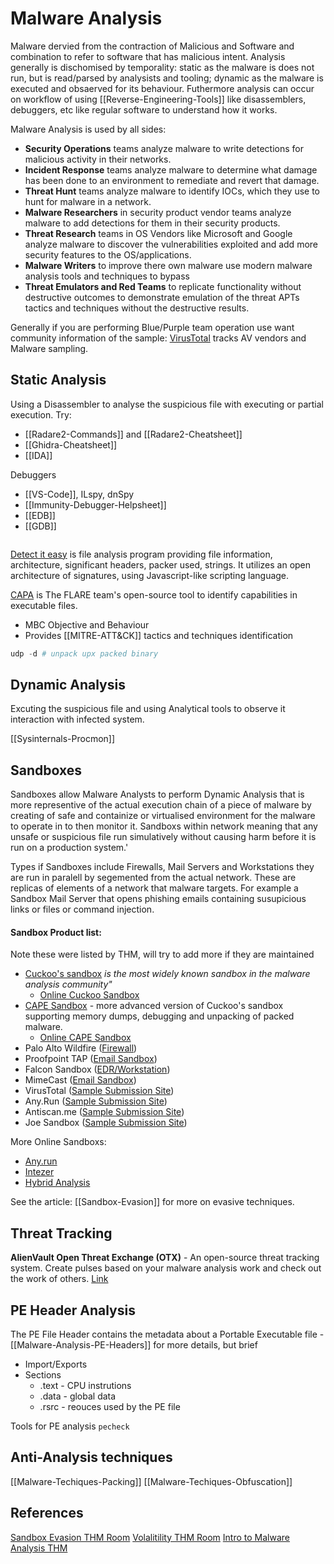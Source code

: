 # Malware Analysis

Malware dervied from the contraction of Malicious and Software and combination to refer to software that has malicious intent. Analysis generally is dischomised by temporality: static as the malware is does not run, but is read/parsed by analysists and tooling; dynamic as the malware is executed and obsaerved for its behaviour. Futhermore analysis can occur on workflow of using [[Reverse-Engineering-Tools]] like disassemblers, debuggers, etc like regular software to understand how it works.

Malware Analysis is used by all sides:

-   **Security Operations** teams analyze malware to write detections for malicious activity in their networks.
-   **Incident Response** teams analyze malware to determine what damage has been done to an environment to remediate and revert that damage.
-   **Threat Hunt** teams analyze malware to identify IOCs, which they use to hunt for malware in a network.
-   **Malware Researchers** in security product vendor teams analyze malware to add detections for them in their security products.
-   **Threat Research** teams in OS Vendors like Microsoft and Google analyze malware to discover the vulnerabilities exploited and add more security features to the OS/applications.
-   **Malware Writers** to improve there own malware use modern malware analysis tools and techniques to bypass 
-   **Threat Emulators and Red Teams** to replicate functionality without destructive outcomes to demonstrate emulation of the threat APTs tactics and techniques without the destructive results.  

Generally if you are performing Blue/Purple team operation use want community information of the sample: [VirusTotal](https://www.virustotal.com/) tracks AV vendors and Malware sampling.


## Static Analysis

Using a Disassembler to analyse the suspicious file with executing or partial execution. Try:
- [[Radare2-Commands]] and [[Radare2-Cheatsheet]]
- [[Ghidra-Cheatsheet]]
- [[IDA]]

Debuggers
- [[VS-Code]], ILspy, dnSpy
- [[Immunity-Debugger-Helpsheet]]
- [[EDB]]
- [[GDB]]

```

```

[Detect it easy](https://github.com/horsicq/Detect-It-Easy) is file analysis program providing file information, architecture, significant headers, packer used, strings. It utilizes an open architecture of signatures, using Javascript-like scripting language.

[CAPA](https://github.com/mandiant/capa) is The FLARE team's open-source tool to identify capabilities in executable files.
- MBC Objective and Behaviour
- Provides [[MITRE-ATT&CK]] tactics and techniques identification

```powershell
udp -d # unpack upx packed binary
```

## Dynamic Analysis

Excuting the suspicious file and using Analytical tools to observe it interaction with infected system.

[[Sysinternals-Procmon]]

## Sandboxes

Sandboxes allow Malware Analysts to perform Dynamic Analysis that is more representive of the actual execution chain of a piece of malware by creating of safe and containize or virtualised environment for the malware to operate in to then monitor it. Sandboxs within network meaning that any unsafe or suspicious file run simulatively without causing harm before it is run on a production system.'

Types if Sandboxes include Firewalls, Mail Servers and Workstations they are run in paralell by segemented from the actual network. These are replicas of elements of a network that malware targets. For example a Sandbox Mail Server that opens phishing emails containing susupicious links or files or command injection. 

#### Sandbox Product list:

Note these were listed by THM, will try to add more if they are maintained 

- [Cuckoo's sandbox](https://cuckoosandbox.org/) *is the most widely known sandbox in the malware analysis community"*
	- [Online Cuckoo Sandbox](https://cuckoo.cert.ee/)
- [CAPE Sandbox](https://github.com/kevoreilly/CAPEv2) - more advanced version of Cuckoo's sandbox supporting memory dumps, debugging and unpacking of packed malware.
	- [Online CAPE Sandbox](https://www.capesandbox.com/)
-   Palo Alto Wildfire ([Firewall](https://www.paloaltonetworks.co.uk/products/secure-the-network/wildfire))
-   Proofpoint TAP ([Email Sandbox](https://www.proofpoint.com/uk/products/advanced-threat-protection/targeted-attack-protection))
-   Falcon Sandbox ([EDR/Workstation](https://www.crowdstrike.co.uk/products/threat-intelligence/falcon-sandbox-malware-analysis/))
-   MimeCast ([Email Sandbox](https://www.mimecast.com/))
-   VirusTotal ([Sample Submission Site](https://www.virustotal.com/))
-   Any.Run ([Sample Submission Site](https://any.run/))
-   Antiscan.me ([Sample Submission Site](https://antiscan.me/))
-   Joe Sandbox ([Sample Submission Site](https://www.joesandbox.com/))

More Online Sandboxs:
-   [Any.run](https://any.run/)
-   [Intezer](https://analyze.intezer.com/)
-   [Hybrid Analysis](https://hybrid-analysis.com/)

See the article: [[Sandbox-Evasion]] for more on evasive techniques.

## Threat Tracking 

**AlienVault Open Threat Exchange (OTX)** - An open-source threat tracking system. Create pulses based on your malware analysis work and check out the work of others. [Link](https://otx.alienvault.com/dashboard/new)


## PE Header Analysis

The PE File Header contains the metadata about a Portable Executable file - [[Malware-Analysis-PE-Headers]] for more details, but brief
- Import/Exports
- Sections 
	- .text - CPU instrutions
	- .data - global data
	- .rsrc - reouces used by the PE file 

Tools for PE analysis
`pecheck` 

## Anti-Analysis techniques

[[Malware-Techiques-Packing]] 
[[Malware-Techiques-Obfuscation]]


## References

[Sandbox Evasion THM Room](https://tryhackme.com/room/sandboxevasion)
[Volalitility THM Room](https://tryhackme.com/room/bpvolatility)
[Intro to Malware Analysis THM](https://tryhackme.com/room/intromalwareanalysis)